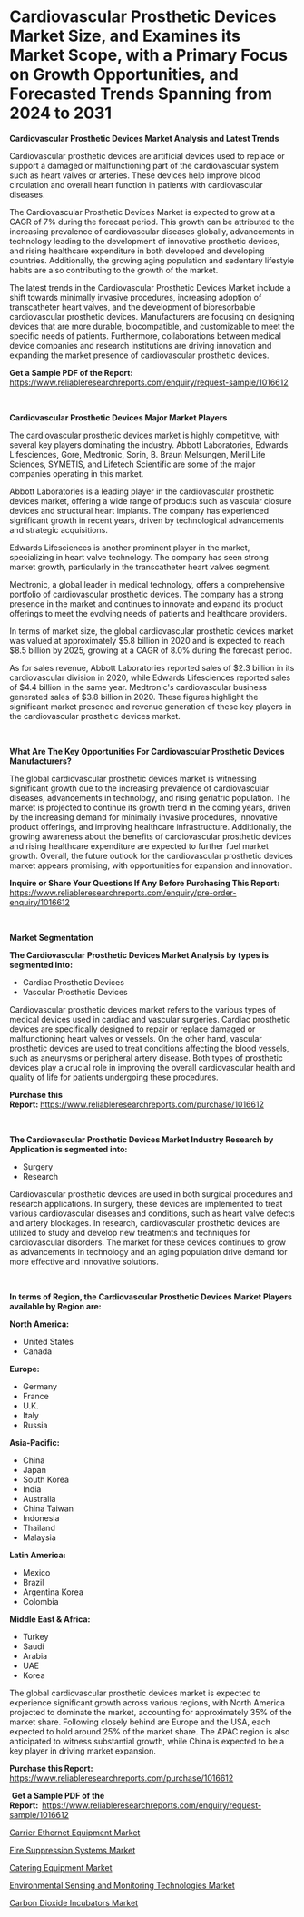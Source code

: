 <p><h1>Cardiovascular Prosthetic Devices Market Size, and Examines its Market Scope, with a Primary Focus on Growth Opportunities, and Forecasted Trends Spanning from 2024 to 2031</h1></p><p><strong>Cardiovascular Prosthetic Devices Market Analysis and Latest Trends</strong></p>
<p><p>Cardiovascular prosthetic devices are artificial devices used to replace or support a damaged or malfunctioning part of the cardiovascular system such as heart valves or arteries. These devices help improve blood circulation and overall heart function in patients with cardiovascular diseases.</p><p>The Cardiovascular Prosthetic Devices Market is expected to grow at a CAGR of 7% during the forecast period. This growth can be attributed to the increasing prevalence of cardiovascular diseases globally, advancements in technology leading to the development of innovative prosthetic devices, and rising healthcare expenditure in both developed and developing countries. Additionally, the growing aging population and sedentary lifestyle habits are also contributing to the growth of the market.</p><p>The latest trends in the Cardiovascular Prosthetic Devices Market include a shift towards minimally invasive procedures, increasing adoption of transcatheter heart valves, and the development of bioresorbable cardiovascular prosthetic devices. Manufacturers are focusing on designing devices that are more durable, biocompatible, and customizable to meet the specific needs of patients. Furthermore, collaborations between medical device companies and research institutions are driving innovation and expanding the market presence of cardiovascular prosthetic devices.</p></p>
<p><strong>Get a Sample PDF of the Report:&nbsp;</strong> <a href="https://www.reliableresearchreports.com/enquiry/request-sample/1016612">https://www.reliableresearchreports.com/enquiry/request-sample/1016612</a></p>
<p>&nbsp;</p>
<p><strong>Cardiovascular Prosthetic Devices Major Market Players</strong></p>
<p><p>The cardiovascular prosthetic devices market is highly competitive, with several key players dominating the industry. Abbott Laboratories, Edwards Lifesciences, Gore, Medtronic, Sorin, B. Braun Melsungen, Meril Life Sciences, SYMETIS, and Lifetech Scientific are some of the major companies operating in this market.</p><p>Abbott Laboratories is a leading player in the cardiovascular prosthetic devices market, offering a wide range of products such as vascular closure devices and structural heart implants. The company has experienced significant growth in recent years, driven by technological advancements and strategic acquisitions.</p><p>Edwards Lifesciences is another prominent player in the market, specializing in heart valve technology. The company has seen strong market growth, particularly in the transcatheter heart valves segment.</p><p>Medtronic, a global leader in medical technology, offers a comprehensive portfolio of cardiovascular prosthetic devices. The company has a strong presence in the market and continues to innovate and expand its product offerings to meet the evolving needs of patients and healthcare providers.</p><p>In terms of market size, the global cardiovascular prosthetic devices market was valued at approximately $5.8 billion in 2020 and is expected to reach $8.5 billion by 2025, growing at a CAGR of 8.0% during the forecast period.</p><p>As for sales revenue, Abbott Laboratories reported sales of $2.3 billion in its cardiovascular division in 2020, while Edwards Lifesciences reported sales of $4.4 billion in the same year. Medtronic's cardiovascular business generated sales of $3.8 billion in 2020. These figures highlight the significant market presence and revenue generation of these key players in the cardiovascular prosthetic devices market.</p></p>
<p>&nbsp;</p>
<p><strong>What Are The Key Opportunities For Cardiovascular Prosthetic Devices Manufacturers?</strong></p>
<p><p>The global cardiovascular prosthetic devices market is witnessing significant growth due to the increasing prevalence of cardiovascular diseases, advancements in technology, and rising geriatric population. The market is projected to continue its growth trend in the coming years, driven by the increasing demand for minimally invasive procedures, innovative product offerings, and improving healthcare infrastructure. Additionally, the growing awareness about the benefits of cardiovascular prosthetic devices and rising healthcare expenditure are expected to further fuel market growth. Overall, the future outlook for the cardiovascular prosthetic devices market appears promising, with opportunities for expansion and innovation.</p></p>
<p><strong>Inquire or Share Your Questions If Any Before Purchasing This Report:</strong> <a href="https://www.reliableresearchreports.com/enquiry/pre-order-enquiry/1016612">https://www.reliableresearchreports.com/enquiry/pre-order-enquiry/1016612</a></p>
<p>&nbsp;</p>
<p><strong>Market Segmentation</strong></p>
<p><strong>The Cardiovascular Prosthetic Devices Market Analysis by types is segmented into:</strong></p>
<p><ul><li>Cardiac Prosthetic Devices</li><li>Vascular Prosthetic Devices</li></ul></p>
<p><p>Cardiovascular prosthetic devices market refers to the various types of medical devices used in cardiac and vascular surgeries. Cardiac prosthetic devices are specifically designed to repair or replace damaged or malfunctioning heart valves or vessels. On the other hand, vascular prosthetic devices are used to treat conditions affecting the blood vessels, such as aneurysms or peripheral artery disease. Both types of prosthetic devices play a crucial role in improving the overall cardiovascular health and quality of life for patients undergoing these procedures.</p></p>
<p><strong>Purchase this Report:&nbsp;</strong><a href="https://www.reliableresearchreports.com/purchase/1016612">https://www.reliableresearchreports.com/purchase/1016612</a></p>
<p>&nbsp;</p>
<p><strong>The Cardiovascular Prosthetic Devices Market Industry Research by Application is segmented into:</strong></p>
<p><ul><li>Surgery</li><li>Research</li></ul></p>
<p><p>Cardiovascular prosthetic devices are used in both surgical procedures and research applications. In surgery, these devices are implemented to treat various cardiovascular diseases and conditions, such as heart valve defects and artery blockages. In research, cardiovascular prosthetic devices are utilized to study and develop new treatments and techniques for cardiovascular disorders. The market for these devices continues to grow as advancements in technology and an aging population drive demand for more effective and innovative solutions.</p></p>
<p>&nbsp;</p>
<p><strong>In terms of Region, the Cardiovascular Prosthetic Devices Market Players available by Region are:</strong></p>
<p>
    <p> <strong> North America: </strong>
        <ul>
            <li>United States</li>
            <li>Canada</li>
        </ul>
        </p> 
    <p> <strong> Europe: </strong>
        <ul>
            <li>Germany</li>
            <li>France</li>
            <li>U.K.</li>
            <li>Italy</li>
            <li>Russia</li>
        </ul>
        </p> 
    <p> <strong> Asia-Pacific: </strong>
        <ul>
            <li>China</li>
            <li>Japan</li>
            <li>South Korea</li>
            <li>India</li>
            <li>Australia</li>
            <li>China Taiwan</li>
            <li>Indonesia</li>
            <li>Thailand</li>
            <li>Malaysia</li>
        </ul>
        </p> 
    <p> <strong> Latin America: </strong>
        <ul>
            <li>Mexico</li>
            <li>Brazil</li>
            <li>Argentina Korea</li>
            <li>Colombia</li>
        </ul>
        </p> 
    <p> <strong> Middle East & Africa: </strong>
        <ul>
            <li>Turkey</li>
            <li>Saudi</li>
            <li>Arabia</li>
            <li>UAE</li>
            <li>Korea</li>
        </ul>
    </p>
    </p>
<p><p>The global cardiovascular prosthetic devices market is expected to experience significant growth across various regions, with North America projected to dominate the market, accounting for approximately 35% of the market share. Following closely behind are Europe and the USA, each expected to hold around 25% of the market share. The APAC region is also anticipated to witness substantial growth, while China is expected to be a key player in driving market expansion.</p></p>
<p><strong>Purchase this Report: </strong><a href="https://www.reliableresearchreports.com/purchase/1016612">https://www.reliableresearchreports.com/purchase/1016612</a></p>
<p>&nbsp;<strong>Get a Sample PDF of the Report:&nbsp;&nbsp;</strong><a href="https://www.reliableresearchreports.com/enquiry/request-sample/1016612">https://www.reliableresearchreports.com/enquiry/request-sample/1016612</a></p>
<p><strong></strong></p>
<p><p><a href="https://medium.com/@austynlemke1988/decoding-carrier-ethernet-equipment-market-metrics-market-share-trends-and-growth-patterns-8e4d861bc0db">Carrier Ethernet Equipment Market</a></p><p><a href="https://medium.com/@isomgleason/fire-suppression-systems-market-size-cagr-trends-2024-2030-ee3d36179a62">Fire Suppression Systems Market</a></p><p><a href="https://medium.com/@austynlemke1988/catering-equipment-market-trends-forecast-and-competitive-analysis-to-2031-c1101fd91952">Catering Equipment Market</a></p><p><a href="https://medium.com/@isomgleason/environmental-sensing-and-monitoring-technologies-market-size-cagr-trends-2024-2030-9edbd12ccd32">Environmental Sensing and Monitoring Technologies Market</a></p><p><a href="https://medium.com/@austynlemke1988/carbon-dioxide-incubators-market-share-evolution-and-market-growth-trends-2024-2031-6f461a217e4d">Carbon Dioxide Incubators Market</a></p></p>